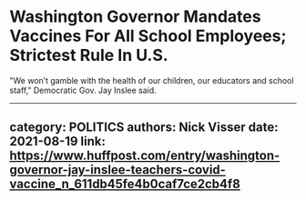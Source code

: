 # Washington Governor Mandates Vaccines For All School Employees; Strictest Rule In U.S.

"We won’t gamble with the health of our children, our educators and school staff," Democratic Gov. Jay Inslee said.

---
category: POLITICS
authors: Nick Visser
date: 2021-08-19
link: https://www.huffpost.com/entry/washington-governor-jay-inslee-teachers-covid-vaccine_n_611db45fe4b0caf7ce2cb4f8
---
